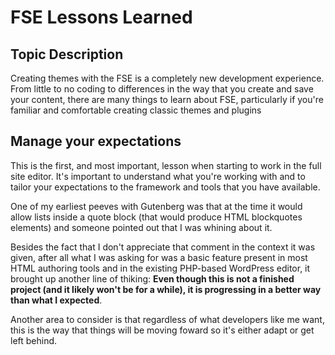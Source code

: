 # FSE Lessons Learned

## Topic Description

Creating themes with the FSE is a completely new development experience.  From little to no coding to differences in the way that you create and save your content, there are many things to learn about FSE, particularly if you're familiar and comfortable creating classic themes and plugins

## Manage your expectations

This is the first, and most important, lesson when starting to work in the full site editor. It's important to understand what you're working with and to tailor your expectations to the framework and tools that you have available.

One of my earliest peeves with Gutenberg was that at the time it would allow lists inside a quote block (that would produce HTML blockquotes elements) and someone pointed out that I was whining about it.

Besides the fact that I don't appreciate that comment in the context it was given, after all what I was asking for was a basic feature present in most HTML authoring tools and in the existing PHP-based WordPress editor, it brought up another line of thiking: **Even though this is not a finished project (and it likely won't be for a while), it is progressing in a better way than what I expected**.

Another area to consider is that regardless of what developers like me want, this is the way that things will be moving foward so it's either adapt or get left behind.

